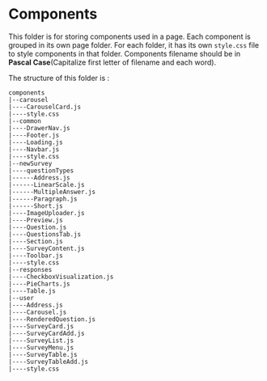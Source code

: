 # Components
This folder is for storing components used in a page. Each component is grouped in its own page folder. For each folder, it has its own `style.css` file to style components in that folder. Components filename should be in <b>Pascal Case</b>(Capitalize first letter of filename and each word). 

The structure of this folder is :

```
components
|--carousel
|----CarouselCard.js
|----style.css
|--common
|----DrawerNav.js
|----Footer.js
|----Loading.js
|----Navbar.js
|----style.css
|--newSurvey
|----questionTypes
|------Address.js
|------LinearScale.js
|------MultipleAnswer.js
|------Paragraph.js
|------Short.js
|----ImageUploader.js
|----Preview.js
|----Question.js
|----QuestionsTab.js
|----Section.js
|----SurveyContent.js
|----Toolbar.js
|----style.css
|--responses
|----CheckboxVisualization.js
|----PieCharts.js
|----Table.js
|--user
|----Address.js
|----Carousel.js
|----RenderedQuestion.js
|----SurveyCard.js
|----SurveyCardAdd.js
|----SurveyList.js
|----SurveyMenu.js
|----SurveyTable.js
|----SurveyTableAdd.js
|----style.css
